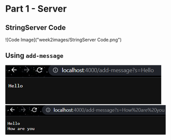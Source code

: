 # Part 1 - Server
## StringServer Code
![Code Image]("week2images/StringServer Code.png")

## Using `add-message`
![Message 1 Image](week2images/firstmessage.png)
![Message 2 Image](week2images/secondmessage.png)
